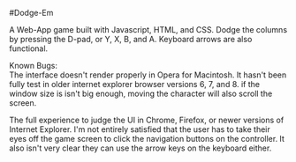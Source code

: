 #Dodge-Em

A Web-App game built with Javascript, HTML, and CSS.  Dodge the columns by pressing the D-pad, or Y, X, B, and A.  Keyboard arrows are also functional.

Known Bugs:    
The interface doesn't render properly in Opera for Macintosh.
It hasn't been fully test in older internet explorer browser versions 6, 7, and 8.
if the window size is isn't big enough, moving the character will also scroll the screen.

The full experience to judge the UI in Chrome, Firefox, or newer versions of Internet Explorer.  I'm not entirely satisfied that the user has to take their eyes off the game screen to click the navigation buttons on the controller. It also isn't very clear they can use the arrow keys on the keyboard either.